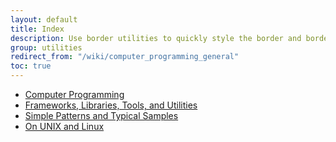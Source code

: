 ```yaml
---
layout: default
title: Index
description: Use border utilities to quickly style the border and border-radius of an element. Great for images, buttons, or any other element.
group: utilities
redirect_from: "/wiki/computer_programming_general"
toc: true
---
```



- [Computer Programming](computer_programming.md)
- [Frameworks, Libraries, Tools, and Utilities](framworks_libraries.md)
- [Simple Patterns and Typical Samples](patterns_samples.md)
- [On UNIX and Linux](on_unix_and_linux.md)

